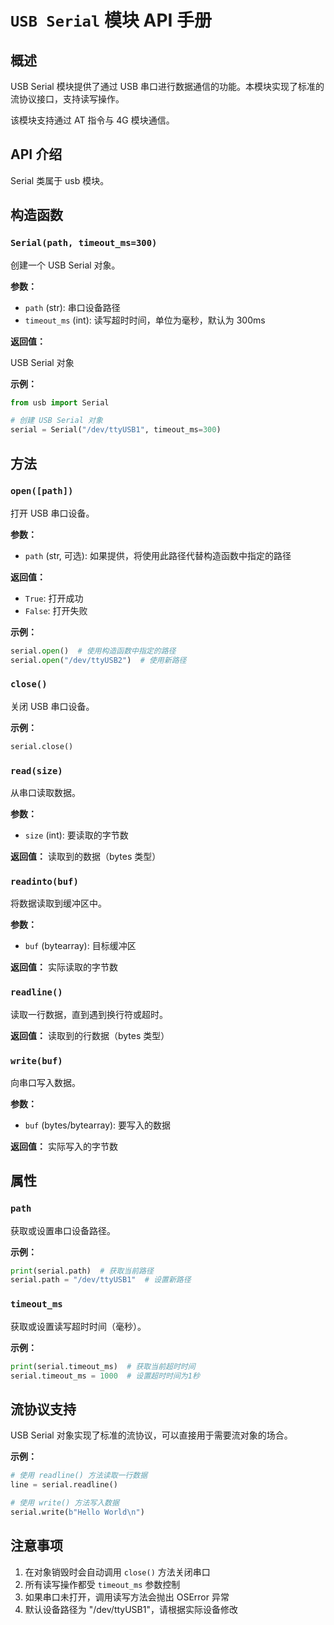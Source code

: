 # `USB Serial` 模块 API 手册

## 概述

USB Serial 模块提供了通过 USB 串口进行数据通信的功能。本模块实现了标准的流协议接口，支持读写操作。

该模块支持通过 AT 指令与 4G 模块通信。

## API 介绍

Serial 类属于 usb 模块。

## 构造函数

### `Serial(path, timeout_ms=300)`

创建一个 USB Serial 对象。

**参数：**

- `path` (str): 串口设备路径
- `timeout_ms` (int): 读写超时时间，单位为毫秒，默认为 300ms

**返回值：**

USB Serial 对象

**示例：**

```python
from usb import Serial

# 创建 USB Serial 对象
serial = Serial("/dev/ttyUSB1", timeout_ms=300)
```

## 方法

### `open([path])`

打开 USB 串口设备。

**参数：**

- `path` (str, 可选): 如果提供，将使用此路径代替构造函数中指定的路径

**返回值：**

- `True`: 打开成功
- `False`: 打开失败

**示例：**

```python
serial.open()  # 使用构造函数中指定的路径
serial.open("/dev/ttyUSB2")  # 使用新路径
```

### `close()`

关闭 USB 串口设备。

**示例：**

```python
serial.close()
```

### `read(size)`

从串口读取数据。

**参数：**

- `size` (int): 要读取的字节数

**返回值：**
读取到的数据（bytes 类型）

### `readinto(buf)`

将数据读取到缓冲区中。

**参数：**

- `buf` (bytearray): 目标缓冲区

**返回值：**
实际读取的字节数

### `readline()`

读取一行数据，直到遇到换行符或超时。

**返回值：**
读取到的行数据（bytes 类型）

### `write(buf)`

向串口写入数据。

**参数：**

- `buf` (bytes/bytearray): 要写入的数据

**返回值：**
实际写入的字节数

## 属性

### `path`

获取或设置串口设备路径。

**示例：**

```python
print(serial.path)  # 获取当前路径
serial.path = "/dev/ttyUSB1"  # 设置新路径
```

### `timeout_ms`

获取或设置读写超时时间（毫秒）。

**示例：**

```python
print(serial.timeout_ms)  # 获取当前超时时间
serial.timeout_ms = 1000  # 设置超时时间为1秒
```

## 流协议支持

USB Serial 对象实现了标准的流协议，可以直接用于需要流对象的场合。

**示例：**

```python
# 使用 readline() 方法读取一行数据
line = serial.readline()

# 使用 write() 方法写入数据
serial.write(b"Hello World\n")
```

## 注意事项

1. 在对象销毁时会自动调用 `close()` 方法关闭串口
1. 所有读写操作都受 `timeout_ms` 参数控制
1. 如果串口未打开，调用读写方法会抛出 OSError 异常
1. 默认设备路径为 "/dev/ttyUSB1"，请根据实际设备修改
